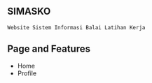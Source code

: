 ## SIMASKO
```
Website Sistem Informasi Balai Latihan Kerja
```

## Page and Features
- Home
- Profile
